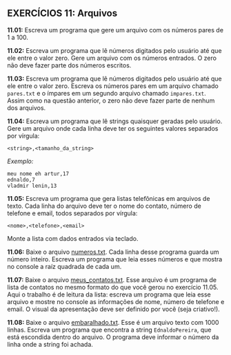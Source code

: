 ## EXERCÍCIOS 11: Arquivos

**11.01:** Escreva um programa que gere um arquivo com os números pares de 1 a 100.

**11.02:** Escreva um programa que lê números digitados pelo usuário até que ele entre o valor zero. Gere um arquivo com os números entrados. O zero não deve fazer parte dos números escritos.

**11.03:** Escreva um programa que lê números digitados pelo usuário até que ele entre o valor zero. Escreva os números pares em um arquivo chamado ```pares.txt``` e o ímpares em um segundo arquivo chamado ```impares.txt```. Assim como na questão anterior, o zero não deve fazer parte de nenhum dos arquivos.

**11.04:** Escreva um programa que lê strings quaisquer geradas pelo usuário. Gere um arquivo onde cada linha deve ter os seguintes valores separados por vírgula:

```
<string>,<tamanho_da_string>
```

_Exemplo:_

```
meu nome eh artur,17
ednaldo,7
vladmir lenin,13
```

**11.05:** Escreva um programa que gera listas telefônicas em arquivos de texto. Cada linha do arquivo deve ter o nome do contato, número de telefone e email, todos separados por vírgula:

```
<nome>,<telefone>,<email>
```

Monte a lista com dados entrados via teclado.

**11.06:** Baixe o arquivo [numeros.txt](https://raw.githubusercontent.com/keizerzilla/curso-python-notas/master/dados/numeros.txt). Cada linha desse programa guarda um número inteiro. Escreva um programa que leia esses números e que mostra no console a raíz quadrada de cada um.

**11.07:** Baixe o arquivo [meus_contatos.txt](https://raw.githubusercontent.com/keizerzilla/curso-python-notas/master/dados/meus_contatos.txt). Esse arquivo é um programa de lista de contatos no mesmo formato do que você gerou no exercício 11.05. Aqui o trabalho é de leitura da lista: escreva um programa que leia esse arquivo e mostre no console as informações de nome, número de telefone e email. O visual da apresentação deve ser definido por você (seja criativo!).

**11.08:** Baixe o arquivo [embaralhado.txt](https://raw.githubusercontent.com/keizerzilla/curso-python-notas/master/dados/embaralhado.txt). Esse é um arquivo texto com 1000 linhas. Escreva um programa que encontra a string ```EdnaldoPereira```, que está escondida dentro do arquivo. O programa deve informar o número da linha onde a string foi achada.

